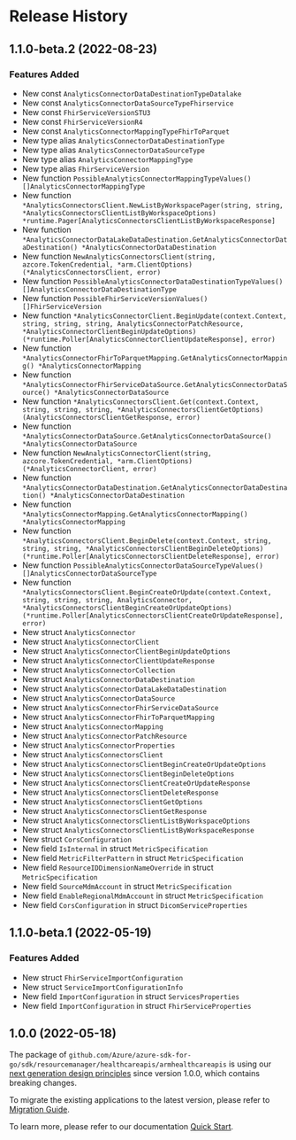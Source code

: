 # Release History

## 1.1.0-beta.2 (2022-08-23)
### Features Added

- New const `AnalyticsConnectorDataDestinationTypeDatalake`
- New const `AnalyticsConnectorDataSourceTypeFhirservice`
- New const `FhirServiceVersionSTU3`
- New const `FhirServiceVersionR4`
- New const `AnalyticsConnectorMappingTypeFhirToParquet`
- New type alias `AnalyticsConnectorDataDestinationType`
- New type alias `AnalyticsConnectorDataSourceType`
- New type alias `AnalyticsConnectorMappingType`
- New type alias `FhirServiceVersion`
- New function `PossibleAnalyticsConnectorMappingTypeValues() []AnalyticsConnectorMappingType`
- New function `*AnalyticsConnectorsClient.NewListByWorkspacePager(string, string, *AnalyticsConnectorsClientListByWorkspaceOptions) *runtime.Pager[AnalyticsConnectorsClientListByWorkspaceResponse]`
- New function `*AnalyticsConnectorDataLakeDataDestination.GetAnalyticsConnectorDataDestination() *AnalyticsConnectorDataDestination`
- New function `NewAnalyticsConnectorsClient(string, azcore.TokenCredential, *arm.ClientOptions) (*AnalyticsConnectorsClient, error)`
- New function `PossibleAnalyticsConnectorDataDestinationTypeValues() []AnalyticsConnectorDataDestinationType`
- New function `PossibleFhirServiceVersionValues() []FhirServiceVersion`
- New function `*AnalyticsConnectorClient.BeginUpdate(context.Context, string, string, string, AnalyticsConnectorPatchResource, *AnalyticsConnectorClientBeginUpdateOptions) (*runtime.Poller[AnalyticsConnectorClientUpdateResponse], error)`
- New function `*AnalyticsConnectorFhirToParquetMapping.GetAnalyticsConnectorMapping() *AnalyticsConnectorMapping`
- New function `*AnalyticsConnectorFhirServiceDataSource.GetAnalyticsConnectorDataSource() *AnalyticsConnectorDataSource`
- New function `*AnalyticsConnectorsClient.Get(context.Context, string, string, string, *AnalyticsConnectorsClientGetOptions) (AnalyticsConnectorsClientGetResponse, error)`
- New function `*AnalyticsConnectorDataSource.GetAnalyticsConnectorDataSource() *AnalyticsConnectorDataSource`
- New function `NewAnalyticsConnectorClient(string, azcore.TokenCredential, *arm.ClientOptions) (*AnalyticsConnectorClient, error)`
- New function `*AnalyticsConnectorDataDestination.GetAnalyticsConnectorDataDestination() *AnalyticsConnectorDataDestination`
- New function `*AnalyticsConnectorMapping.GetAnalyticsConnectorMapping() *AnalyticsConnectorMapping`
- New function `*AnalyticsConnectorsClient.BeginDelete(context.Context, string, string, string, *AnalyticsConnectorsClientBeginDeleteOptions) (*runtime.Poller[AnalyticsConnectorsClientDeleteResponse], error)`
- New function `PossibleAnalyticsConnectorDataSourceTypeValues() []AnalyticsConnectorDataSourceType`
- New function `*AnalyticsConnectorsClient.BeginCreateOrUpdate(context.Context, string, string, string, AnalyticsConnector, *AnalyticsConnectorsClientBeginCreateOrUpdateOptions) (*runtime.Poller[AnalyticsConnectorsClientCreateOrUpdateResponse], error)`
- New struct `AnalyticsConnector`
- New struct `AnalyticsConnectorClient`
- New struct `AnalyticsConnectorClientBeginUpdateOptions`
- New struct `AnalyticsConnectorClientUpdateResponse`
- New struct `AnalyticsConnectorCollection`
- New struct `AnalyticsConnectorDataDestination`
- New struct `AnalyticsConnectorDataLakeDataDestination`
- New struct `AnalyticsConnectorDataSource`
- New struct `AnalyticsConnectorFhirServiceDataSource`
- New struct `AnalyticsConnectorFhirToParquetMapping`
- New struct `AnalyticsConnectorMapping`
- New struct `AnalyticsConnectorPatchResource`
- New struct `AnalyticsConnectorProperties`
- New struct `AnalyticsConnectorsClient`
- New struct `AnalyticsConnectorsClientBeginCreateOrUpdateOptions`
- New struct `AnalyticsConnectorsClientBeginDeleteOptions`
- New struct `AnalyticsConnectorsClientCreateOrUpdateResponse`
- New struct `AnalyticsConnectorsClientDeleteResponse`
- New struct `AnalyticsConnectorsClientGetOptions`
- New struct `AnalyticsConnectorsClientGetResponse`
- New struct `AnalyticsConnectorsClientListByWorkspaceOptions`
- New struct `AnalyticsConnectorsClientListByWorkspaceResponse`
- New struct `CorsConfiguration`
- New field `IsInternal` in struct `MetricSpecification`
- New field `MetricFilterPattern` in struct `MetricSpecification`
- New field `ResourceIDDimensionNameOverride` in struct `MetricSpecification`
- New field `SourceMdmAccount` in struct `MetricSpecification`
- New field `EnableRegionalMdmAccount` in struct `MetricSpecification`
- New field `CorsConfiguration` in struct `DicomServiceProperties`


## 1.1.0-beta.1 (2022-05-19)
### Features Added

- New struct `FhirServiceImportConfiguration`
- New struct `ServiceImportConfigurationInfo`
- New field `ImportConfiguration` in struct `ServicesProperties`
- New field `ImportConfiguration` in struct `FhirServiceProperties`


## 1.0.0 (2022-05-18)

The package of `github.com/Azure/azure-sdk-for-go/sdk/resourcemanager/healthcareapis/armhealthcareapis` is using our [next generation design principles](https://azure.github.io/azure-sdk/general_introduction.html) since version 1.0.0, which contains breaking changes.

To migrate the existing applications to the latest version, please refer to [Migration Guide](https://aka.ms/azsdk/go/mgmt/migration).

To learn more, please refer to our documentation [Quick Start](https://aka.ms/azsdk/go/mgmt).